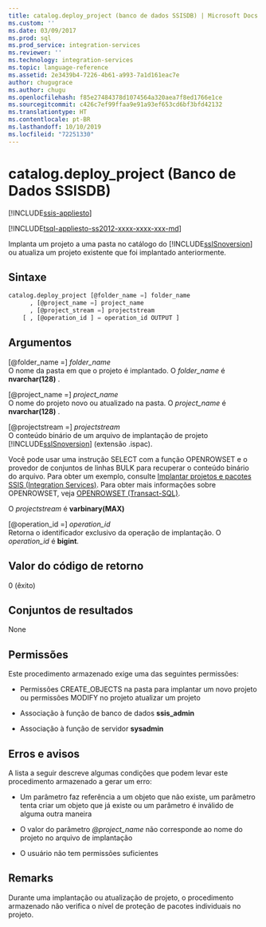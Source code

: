 ```yaml
---
title: catalog.deploy_project (banco de dados SSISDB) | Microsoft Docs
ms.custom: ''
ms.date: 03/09/2017
ms.prod: sql
ms.prod_service: integration-services
ms.reviewer: ''
ms.technology: integration-services
ms.topic: language-reference
ms.assetid: 2e3439b4-7226-4b61-a993-7a1d161eac7e
author: chugugrace
ms.author: chugu
ms.openlocfilehash: f85e27484378d1074564a320aea7f8ed1766e1ce
ms.sourcegitcommit: c426c7ef99ffaa9e91a93ef653cd6bf3bfd42132
ms.translationtype: HT
ms.contentlocale: pt-BR
ms.lasthandoff: 10/10/2019
ms.locfileid: "72251330"
---
```

# <a name="catalogdeploy_project-ssisdb-database"></a>catalog.deploy_project (Banco de Dados SSISDB)

[!INCLUDE[ssis-appliesto](../../includes/ssis-appliesto-ssvrpluslinux-asdb-asdw-xxx.md)]


[!INCLUDE[tsql-appliesto-ss2012-xxxx-xxxx-xxx-md](../../includes/tsql-appliesto-ss2012-xxxx-xxxx-xxx-md.md)]

  Implanta um projeto a uma pasta no catálogo do [!INCLUDE[ssISnoversion](../../includes/ssisnoversion-md.md)] ou atualiza um projeto existente que foi implantado anteriormente.  
  
## <a name="syntax"></a>Sintaxe  
  
```sql  
catalog.deploy_project [@folder_name =] folder_name   
      , [@project_name =] project_name   
      , [@project_stream =] projectstream   
    [ , [@operation_id ] = operation_id OUTPUT ]   
```  
  
## <a name="arguments"></a>Argumentos  
 [@folder_name =] *folder_name*  
 O nome da pasta em que o projeto é implantado. O *folder_name* é **nvarchar(128)** .  
  
 [@project_name =] *project_name*  
 O nome do projeto novo ou atualizado na pasta. O *project_name* é **nvarchar(128)** .  
  
 [@projectstream =] *projectstream*  
 O conteúdo binário de um arquivo de implantação de projeto [!INCLUDE[ssISnoversion](../../includes/ssisnoversion-md.md)] (extensão .ispac).  
  
 Você pode usar uma instrução SELECT com a função OPENROWSET e o provedor de conjuntos de linhas BULK para recuperar o conteúdo binário do arquivo. Para obter um exemplo, consulte [Implantar projetos e pacotes SSIS (Integration Services)](../../integration-services/packages/deploy-integration-services-ssis-projects-and-packages.md). Para obter mais informações sobre OPENROWSET, veja [OPENROWSET &#40;Transact-SQL&#41;](../../t-sql/functions/openrowset-transact-sql.md).  
  
 O *projectstream* é **varbinary(MAX)**  
  
 [@operation_id =] *operation_id*  
 Retorna o identificador exclusivo da operação de implantação. O *operation_id* é **bigint**.  
  
## <a name="return-code-value"></a>Valor do código de retorno  
 0 (êxito)  
  
## <a name="result-sets"></a>Conjuntos de resultados  
 None  
  
## <a name="permissions"></a>Permissões  
 Este procedimento armazenado exige uma das seguintes permissões:  
  
-   Permissões CREATE_OBJECTS na pasta para implantar um novo projeto ou permissões MODIFY no projeto atualizar um projeto  
  
-   Associação à função de banco de dados **ssis_admin**  
  
-   Associação à função de servidor **sysadmin**  
  
## <a name="errors-and-warnings"></a>Erros e avisos  
 A lista a seguir descreve algumas condições que podem levar este procedimento armazenado a gerar um erro:  
  
-   Um parâmetro faz referência a um objeto que não existe, um parâmetro tenta criar um objeto que já existe ou um parâmetro é inválido de alguma outra maneira  
  
-   O valor do parâmetro *\@project_name* não corresponde ao nome do projeto no arquivo de implantação  
  
-   O usuário não tem permissões suficientes  
  
## <a name="remarks"></a>Remarks  
 Durante uma implantação ou atualização de projeto, o procedimento armazenado não verifica o nível de proteção de pacotes individuais no projeto.  
  
  
